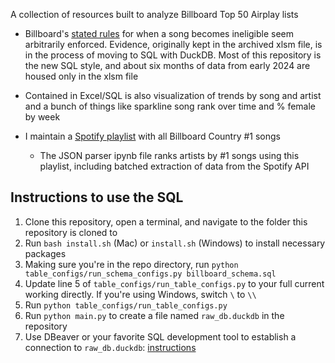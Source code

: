 A collection of resources built to analyze Billboard Top 50 Airplay lists

- Billboard's [stated rules](https://www.billboard.com/billboard-charts-legend/) for when a song becomes ineligible seem arbitrarily enforced. Evidence, originally kept in the archived xlsm file, is in the process of moving to SQL with DuckDB. Most of this repository is the new SQL style, and about six months of data from early 2024 are housed only in the xlsm file

- Contained in Excel/SQL is also visualization of trends by song and artist and a bunch of things like sparkline song rank over time and % female by week

- I maintain a [Spotify playlist](https://open.spotify.com/playlist/2USBpRPrBS3sKOzcucReSh?si=bc5c67c999d54779) with all Billboard Country #1 songs
    - The JSON parser ipynb file ranks artists by #1 songs using this playlist, including batched extraction of data from the Spotify API


## Instructions to use the SQL
1. Clone this repository, open a terminal, and navigate to the folder this repository is cloned to
2. Run `bash install.sh` (Mac) or `install.sh` (Windows) to install necessary packages
3. Making sure you're in the repo directory, run `python table_configs/run_schema_configs.py billboard_schema.sql`
4. Update line 5 of `table_configs/run_table_configs.py` to your full current working directly. If you're using Windows, switch `\` to `\\`
5. Run `python table_configs/run_table_configs.py`
6. Run `python main.py` to create a file named `raw_db.duckdb` in the repository
7. Use DBeaver or your favorite SQL development tool to establish a connection to `raw_db.duckdb`: [instructions](https://duckdb.org/docs/guides/sql_editors/dbeaver.html)
